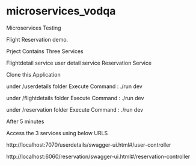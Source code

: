 # microservices_vodqa
Microservices Testing

Flight Reservation demo.

Prject Contains Three Services

Flightdetail service
user detail service
Reservation Service

Clone this Application

under /userdetails folder
Execute Command : ./run dev

under /flightdetails folder
Execute Command : ./run dev

under /reservation folder
Execute Command : ./run dev

After 5 minutes

Access the 3 services using below URLS

http://localhost:7070/userdetails/swagger-ui.html#/user-controller

http://localhost:6060/reservation/swagger-ui.html#/reservation-controller

